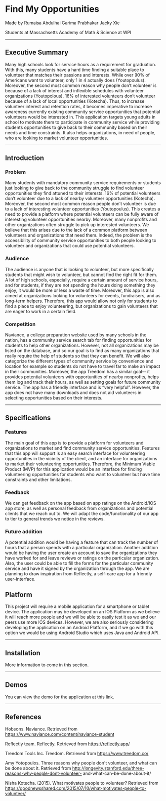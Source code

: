 # Find My Opportunities

Made by Rumaisa Abdulhai
        Garima Prabhakar
        Jacky Xie

Students at Massachsetts Academy of Math & Science at WPI

---

## Executive Summary

Many high schools look for service hours as a requirement for graduation. With this, many students have a hard time finding a suitable place to volunteer that matches their passions and interests. While over 90% of Americans want to volunteer, only 1 in 4 actually does (Youtopoulus). Moreover, the second most common reason why people don’t volunteer is because of a lack of interest and inflexible schedules with volunteer organizations (Youtopolous). 16% of interested volunteers don’t volunteer because of a lack of local opportunities (Kotecha). Thus, to increase volunteer interest and retention rates, it becomes imperative to increase awareness currently existing community service opportunities that potential volunteers would be interested in. This application targets young adults in school to motivate them to participate in community service while providing students opportunities to give back to their community based on their needs and time constraints. It also helps organizations, in need of people, who are looking to market volunteer opportunities.

---

## Introduction

### Problem
Many students with mandatory community service requirements or students just looking to give back to the community struggle to find volunteer opportunities they find attuned to their interests. 16% of potential volunteers don’t volunteer due to a lack of nearby volunteer opportunities (Kotecha). Moreover, the second most common reason people don’t volunteer is due to a lack of interesting volunteer opportunities (Youtopoulus). This creates a need to provide a platform where potential volunteers can be fully aware of interesting volunteer opportunities nearby. Moreover, many nonprofits and other organizations often struggle to pick up interested volunteers. We believe that this arises due to the lack of a common platform between volunteers and organizations that need them. Indeed, the problem is the accessibility of community service opportunities to both people looking to volunteer and organizations that could use potential volunteers.

### Audience
The audience is anyone that is looking to volunteer, but more specifically students that might wish to volunteer, but cannot find the right fit for them. A lot of high schools, especially, require a certain amount of service hours, and for students, if they are not spending the hours doing something they enjoy, it would be more or less a waste of time. Moreover, this app is also aimed at organizations looking for volunteers for events, fundraisers, and as long-term helpers. Therefore, this app would allow not only for students to find a place to enjoy volunteering, but organizations to gain volunteers that are eager to work in a certain field.

### Competition
Naviance, a college preparation website used by many schools in the nation, has a community service search tab for finding opportunities for students to help other organizations. However, not all organizations may be listed on the database, and so our goal is to find as many organizations that really require the help of students so that they can benefit. We will also categorize the different types of community service by convenience and location for example so students do not have to travel far to make an impact in their communities. Moreover, the app Treedom has a similar goal-- it provides potential volunteers with opportunities of nearby nonprofits, helps them log and track their hours, as well as setting goals for future community service. The app has a friendly interface and is “very helpful”. However, the app does not have many downloads and does not aid volunteers in selecting opportunities based on their interests.

---

## Specifications

### Features
The main goal of this app is to provide a platform for volunteers and organizations to market and find community service opportunities. Features that this app will support is an easy search interface for volunteering opportunities in the vicinity of the client, and an interface for organizations to market their volunteering opportunities. Therefore, the Minimum Viable Product (MVP) for this application would be an interface for finding volunteering opportunities for students who want to volunteer but have time constraints and other limitations.

### Feedback
We can get feedback on the app based on app ratings on the Android/IOS app store, as well as personal feedback from organizations and potential clients that we reach out to. We will adapt the code/functionality of our app to tier to general trends we notice in the reviews.

### Future addition
A potential addition would be having a feature that can track the number of hours that a person spends with a particular organization. Another addition would be having the user create an account to save the organizations they have worked for and leave reviews or ratings on the particular organization. Also, the user could be able to fill the forms for the particular community service and have it signed by the organization through the app. We are planning to draw inspiration from Reflectly, a self-care app for a friendly user-interface.

## Platform
This project will require a mobile application for a smartphone or tablet device. The application may be developed on an IOS Platform as we believe it will reach more people and we will be able to easily test it as we and our peers use more IOS devices. However, we are also seriously considering developing the application on an Android Platform, and if we go with this option we would be using Android Studio which uses Java and Android API.

---

## Installation

More information to come in this section.

---

## Demos

You can view the demo for the application at this [link](https://drive.google.com/drive/folders/1RYepMBXp4C455gbQowFRlhGz-BjMczkY?usp=sharing).

---

## References

Hobsons. Naviance. Retrieved from https://www.naviance.com/content/naviance-student

Reflectly team. Reflectly. Retrieved from https://reflectly.app/

Treedom Tools Inc. Treedom. Retrieved from https://www.treedom.co/

Amy Yotopoulos. Three reasons why people don't volunteer, and what can be done about it. 
Retrieved from http://longevity.stanford.edu/three-reasons-why-people-dont-volunteer-
and-what-can-be-done-about-it/

Nisha Kotecha. (2015). What motivates people to volunteer? Retrieved from 
https://goodnewsshared.com/2015/07/10/what-motivates-people-to-volunteer/